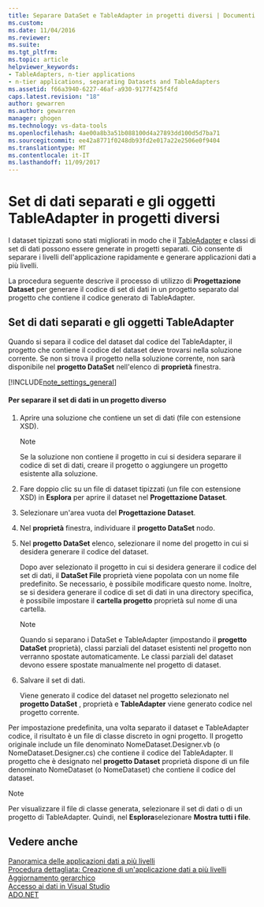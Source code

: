 ```yaml
---
title: Separare DataSet e TableAdapter in progetti diversi | Documenti Microsoft
ms.custom: 
ms.date: 11/04/2016
ms.reviewer: 
ms.suite: 
ms.tgt_pltfrm: 
ms.topic: article
helpviewer_keywords:
- TableAdapters, n-tier applications
- n-tier applications, separating Datasets and TableAdapters
ms.assetid: f66a3940-6227-46af-a930-9177f425f4fd
caps.latest.revision: "18"
author: gewarren
ms.author: gewarren
manager: ghogen
ms.technology: vs-data-tools
ms.openlocfilehash: 4ae00a8b3a51b088100d4a27893dd100d5d7ba71
ms.sourcegitcommit: ee42a8771f0248db93fd2e017a22e2506e0f9404
ms.translationtype: MT
ms.contentlocale: it-IT
ms.lasthandoff: 11/09/2017
---
```

# <a name="separate-datasets-and-tableadapters-into-different-projects"></a>Set di dati separati e gli oggetti TableAdapter in progetti diversi
I dataset tipizzati sono stati migliorati in modo che il [TableAdapter](create-and-configure-tableadapters.md) e classi di set di dati possono essere generate in progetti separati. Ciò consente di separare i livelli dell'applicazione rapidamente e generare applicazioni dati a più livelli.  
  
La procedura seguente descrive il processo di utilizzo di **Progettazione Dataset** per generare il codice di set di dati in un progetto separato dal progetto che contiene il codice generato di TableAdapter.  
  
## <a name="separate-datasets-and-tableadapters"></a>Set di dati separati e gli oggetti TableAdapter  
Quando si separa il codice del dataset dal codice del TableAdapter, il progetto che contiene il codice del dataset deve trovarsi nella soluzione corrente. Se non si trova il progetto nella soluzione corrente, non sarà disponibile nel **progetto DataSet** nell'elenco di **proprietà** finestra.  
  
[!INCLUDE[note_settings_general](../data-tools/includes/note_settings_general_md.md)]  
  
#### <a name="to-separate-the-dataset-into-a-different-project"></a>Per separare il set di dati in un progetto diverso  
  
1.  Aprire una soluzione che contiene un set di dati (file con estensione XSD).  
  
    > [!NOTE]
    >  Se la soluzione non contiene il progetto in cui si desidera separare il codice di set di dati, creare il progetto o aggiungere un progetto esistente alla soluzione.  
  
2.  Fare doppio clic su un file di dataset tipizzati (un file con estensione XSD) in **Esplora** per aprire il dataset nel **Progettazione Dataset**.  
  
3.  Selezionare un'area vuota del **Progettazione Dataset**.  
  
4.  Nel **proprietà** finestra, individuare il **progetto DataSet** nodo.  
  
5.  Nel **progetto DataSet** elenco, selezionare il nome del progetto in cui si desidera generare il codice del dataset.  
  
     Dopo aver selezionato il progetto in cui si desidera generare il codice del set di dati, il **DataSet File** proprietà viene popolata con un nome file predefinito. Se necessario, è possibile modificare questo nome. Inoltre, se si desidera generare il codice di set di dati in una directory specifica, è possibile impostare il **cartella progetto** proprietà sul nome di una cartella.  
  
    > [!NOTE]
    >  Quando si separano i DataSet e TableAdapter (impostando il **progetto DataSet** proprietà), classi parziali del dataset esistenti nel progetto non verranno spostate automaticamente. Le classi parziali del dataset devono essere spostate manualmente nel progetto di dataset.  
  
6.  Salvare il set di dati.  
  
     Viene generato il codice del dataset nel progetto selezionato nel **progetto DataSet** , proprietà e **TableAdapter** viene generato codice nel progetto corrente.  
  
Per impostazione predefinita, una volta separato il dataset e TableAdapter codice, il risultato è un file di classe discreto in ogni progetto. Il progetto originale include un file denominato NomeDataset.Designer.vb (o NomeDataset.Designer.cs) che contiene il codice del TableAdapter. Il progetto che è designato nel **progetto Dataset** proprietà dispone di un file denominato NomeDataset (o NomeDataset) che contiene il codice del dataset.  
  
> [!NOTE]
>  Per visualizzare il file di classe generata, selezionare il set di dati o di un progetto di TableAdapter. Quindi, nel **Esplora**selezionare **Mostra tutti i file**.  
  
## <a name="see-also"></a>Vedere anche
[Panoramica delle applicazioni dati a più livelli](../data-tools/n-tier-data-applications-overview.md)   
[Procedura dettagliata: Creazione di un'applicazione dati a più livelli](../data-tools/walkthrough-creating-an-n-tier-data-application.md)   
[Aggiornamento gerarchico](../data-tools/hierarchical-update.md)   
[Accesso ai dati in Visual Studio](../data-tools/accessing-data-in-visual-studio.md)   
[ADO.NET](/dotnet/framework/data/adonet/index)